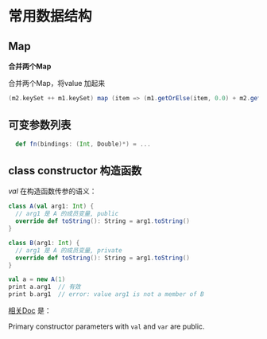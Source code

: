 # 常用数据结构

## Map

**合并两个Map**

合并两个Map，将value 加起来

```scala
(m2.keySet ++ m1.keySet) map (item => (m1.getOrElse(item, 0.0) + m2.getOrElse(item, 0.0)))
```

## 可变参数列表

```scala
  def fn(bindings: (Int, Double)*) = ...
```

## class constructor 构造函数

*val* 在构造函数传参的语义：

```scala
class A(val arg1: Int) {
  // arg1 是 A 的成员变量, public
  override def toString(): String = arg1.toString()
}

class B(arg1: Int) {
  // arg1 是 A 的成员变量, private
  override def toString(): String = arg1.toString()
}

val a = new A(1)
print a.arg1  // 有效
print b.arg1  // error: value arg1 is not a member of B
```

[相关Doc](https://docs.scala-lang.org/tour/classes.html) 是：

Primary constructor parameters with `val` and `var` are public.


